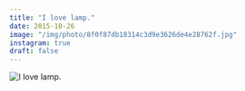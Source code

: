 ```yaml
---
title: "I love lamp."
date: 2015-10-26
image: "/img/photo/8f0f87db18314c3d9e3626de4e28762f.jpg"
instagram: true
draft: false
---
```


![I love lamp.](/img/photo/8f0f87db18314c3d9e3626de4e28762f.jpg)
